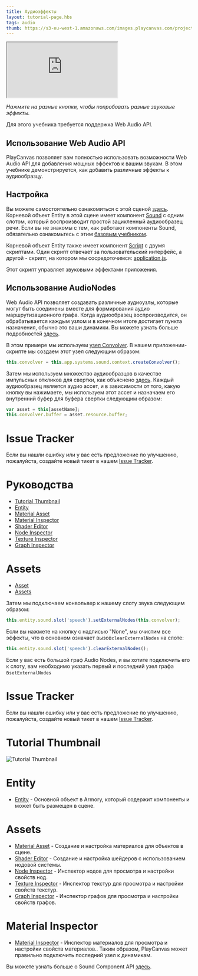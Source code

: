 ```yaml
---
title: Аудиоэффекты
layout: tutorial-page.hbs
tags: audio
thumb: https://s3-eu-west-1.amazonaws.com/images.playcanvas.com/projects/12/406047/G0ZA35-image-75.jpg
---
```


<iframe loading="lazy" src="https://playcanv.as/p/1nS6AnC9/" title="Аудиоэффекты"></iframe>

*Нажмите на разные кнопки, чтобы попробовать разные звуковые эффекты.*

<div class="alert alert-info">Для этого учебника требуется поддержка Web Audio API.</div>

## Использование Web Audio API

PlayCanvas позволяет вам полностью использовать возможности Web Audio API для добавления мощных эффектов к вашим звукам. В этом учебнике демонстрируется, как добавить различные эффекты к аудиообразцу.

## Настройка

Вы можете самостоятельно ознакомиться с этой сценой [здесь][1]. Корневой объект Entity в этой сцене имеет компонент [Sound][2] с одним слотом, который воспроизводит простой зацикленный аудиообразец речи. Если вы не знакомы с тем, как работают компоненты Sound, обязательно ознакомьтесь с этим [базовым учебником][3].

Корневой объект Entity также имеет компонент [Script][4] с двумя скриптами. Один скрипт отвечает за пользовательский интерфейс, а другой - скрипт, на котором мы сосредоточимся: <a href="https://playcanvas.com/editor/asset/4472751" target="_blank">application.js</a>.

Этот скрипт управляет звуковыми эффектами приложения.

## Использование AudioNodes

Web Audio API позволяет создавать различные аудиоузлы, которые могут быть соединены вместе для формирования аудио маршрутизационного графа. Когда аудиообразец воспроизводится, он обрабатывается каждым узлом и в конечном итоге достигает пункта назначения, обычно это ваши динамики. Вы можете узнать больше подробностей [здесь][5].

В этом примере мы используем [узел Convolver][6]. В нашем приложении-скрипте мы создаем этот узел следующим образом:

```javascript
this.convolver = this.app.systems.sound.context.createConvolver();
```

Затем мы используем множество аудиообразцов в качестве импульсных откликов для свертки, как объяснено [здесь][7]. Каждый аудиообразец является аудио ассет, и в зависимости от того, какую кнопку вы нажимаете, мы используем этот ассет и назначаем его внутренний буфер для буфера свертки следующим образом:

```javascript
var asset = this[assetName];
this.convolver.buffer = asset.resource.buffer;
```

# Issue Tracker

Если вы нашли ошибку или у вас есть предложение по улучшению, пожалуйста, создайте новый тикет в нашем [Issue Tracker](https://github.com/playcanvas/engine/issues).

# Руководства

- [Tutorial Thumbnail](https://developer.playcanvas.com/en/tutorials/thumbnail/)
- [Entity](https://developer.playcanvas.com/en/tutorials/entity/)
- [Material Asset](https://developer.playcanvas.com/en/tutorials/material-asset/)
- [Material Inspector](https://developer.playcanvas.com/en/tutorials/material-inspector/)
- [Shader Editor](https://developer.playcanvas.com/en/tutorials/shader-editor/)
- [Node Inspector](https://developer.playcanvas.com/en/tutorials/node-inspector/)
- [Texture Inspector](https://developer.playcanvas.com/en/tutorials/texture-inspector/)
- [Graph Inspector](https://developer.playcanvas.com/en/tutorials/graph-inspector/)

# Assets

- [Asset](https://developer.playcanvas.com/en/api/pc.Asset.html)
- [Assets](https://developer.playcanvas.com/en/api/pc.Assets.html)

Затем мы подключаем конвольвер к нашему слоту звука следующим образом:

```javascript
this.entity.sound.slot('speech').setExternalNodes(this.convolver);
```

Если вы нажмете на кнопку с надписью "None", мы очистим все эффекты, что в основном означает вызов```clearExternalNodes``` на слоте:

```javascript
this.entity.sound.slot('speech').clearExternalNodes();
```

Если у вас есть большой граф Audio Nodes, и вы хотите подключить его к слоту, вам необходимо указать первый и последний узел графа в```setExternalNodes```

# Issue Tracker

Если вы нашли ошибку или у вас есть предложение по улучшению, пожалуйста, создайте новый тикет в нашем [Issue Tracker](https://github.com/armory3d/armory/issues).

# Tutorial Thumbnail

![Tutorial Thumbnail](https://i.imgur.com/4Yxw3Ae.png)

# Entity

- [Entity](/manual/armory/entity) - Основной объект в Armory, который содержит компоненты и может быть размещен в сцене.

# Assets

- [Material Asset](/manual/armory/assets/material) - Создание и настройка материалов для объектов в сцене.
- [Shader Editor](/manual/armory/assets/shader_editor) - Создание и настройка шейдеров с использованием нодовой системы.
- [Node Inspector](/manual/armory/assets/node_inspector) - Инспектор нодов для просмотра и настройки свойств нод.
- [Texture Inspector](/manual/armory/assets/texture_inspector) - Инспектор текстур для просмотра и настройки свойств текстур.
- [Graph Inspector](/manual/armory/assets/graph_inspector) - Инспектор графов для просмотра и настройки свойств графов.

# Material Inspector

- [Material Inspector](/manual/armory/material_inspector) - Инспектор материалов для просмотра и настройки свойств материалов.. Таким образом, PlayCanvas может правильно подключить последний узел к динамикам.

Вы можете узнать больше о Sound Component API [здесь][8].

[1]: https://playcanvas.com/editor/scene/440346
[2]: /user-manual/packs/components/sound
[3]: /tutorials/basic-audio/
[4]: /user-manual/packs/components/script
[5]: https://developer.mozilla.org/en-US/docs/Web/API/Web_Audio_API
[6]: https://developer.mozilla.org/en-US/docs/Web/API/ConvolverNode
[7]: https://developer.mozilla.org/en-US/docs/Web/API/ConvolverNode/buffer
[8]: /api/pc.Sound.html
